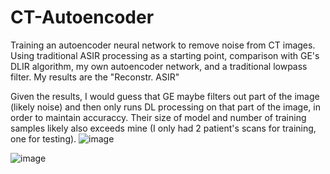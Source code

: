 # CT-Autoencoder
Training an autoencoder neural network to remove noise from CT images.
Using traditional ASIR processing as a starting point, comparison with GE's DLIR algorithm, my own autoencoder network, and a traditional lowpass filter.
My results are the "Reconstr. ASIR"

Given the results, I would guess that GE maybe filters out part of the image (likely noise) and then only runs DL processing on that part of the image, in order to maintain accuraccy. Their size of model and number of training samples likely also exceeds mine (I only had 2 patient's scans for training, one for testing). 
![image](https://github.com/user-attachments/assets/74fc2abc-9ba0-4ab5-8a64-63e6692bf518)

![image](https://github.com/user-attachments/assets/bc5a3041-d3dd-41bd-bb5c-ca39b930cf4f)
